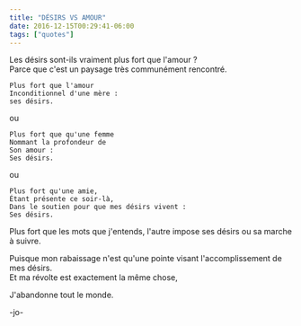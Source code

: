 ```yaml
---
title: "DÉSIRS VS AMOUR"
date: 2016-12-15T00:29:41-06:00
tags: ["quotes"]
---
```




Les désirs sont-ils vraiment plus fort que l'amour ?\
Parce que c'est un paysage très communément rencontré.
    
    Plus fort que l'amour
    Inconditionnel d'une mère :
    ses désirs.

ou

    Plus fort que qu'une femme
    Nommant la profondeur de
    Son amour :
    Ses désirs.

ou

    Plus fort qu'une amie,
    Étant présente ce soir-là,
    Dans le soutien pour que mes désirs vivent :
    Ses désirs.

Plus fort que les mots que j'entends, l'autre impose ses désirs ou sa marche à suivre.


Puisque mon rabaissage n'est qu'une pointe visant l'accomplissement de mes désirs.\
Et ma révolte est exactement la même chose,

J'abandonne tout le monde.



-jo-